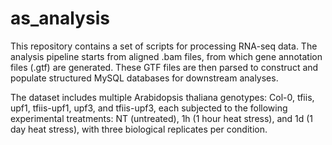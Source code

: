 # as_analysis
This repository contains a set of scripts for processing RNA-seq data. The analysis pipeline starts from aligned .bam files, from which gene annotation files (.gtf) are generated. These GTF files are then parsed to construct and populate structured MySQL databases for downstream analyses.

The dataset includes multiple Arabidopsis thaliana genotypes:
Col-0, tfiis, upf1, tfiis-upf1, upf3, and tfiis-upf3,
each subjected to the following experimental treatments:
NT (untreated), 1h (1 hour heat stress), and 1d (1 day heat stress),
with three biological replicates per condition.
